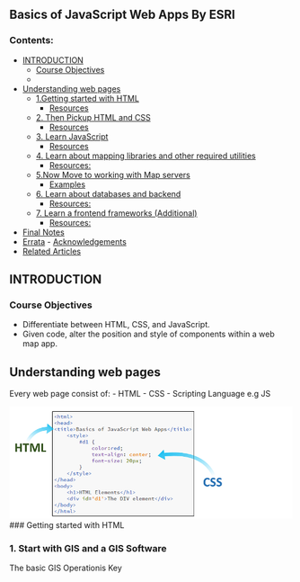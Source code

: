 ## Basics of JavaScript Web Apps By ESRI

### Contents:
- [INTRODUCTION](#introduction)
  - [Course Objectives](#course-objectives)
  - 
- [Understanding web pages](#understanding-web-pages)
  - [1.Getting started with HTML](#getting-started-with-html)
    - [Resources](#resources)
  - [2. Then Pickup HTML and CSS](#2-then-pickup-html-and-css)
    - [Resources](#resources-1)
  - [3. Learn JavaScript](#3-learn-javascript)
    - [Resources](#resources-2)
  - [4. Learn about mapping libraries and other required utilities](#4-learn-about-mapping-libraries-and-other-required-utilities)
    - [Resources:](#resources-3)
  - [5.Now Move to working with Map servers](#5now-move-to-working-with-map-servers)
      - [Examples](#examples)
  - [6. Learn about databases and backend](#6-learn-about-databases-and-backend)
    - [Resources:](#resources-4)
  - [7. Learn a frontend frameworks (Additional)](#7-learn-a-frontend-frameworks-additional)
    - [Resources:](#resources-5)
- [Final Notes](#final-notes)
- [Errata](#errata)
      - [Acknowledgements](#acknowledgements)
- [Related Articles](#related-articles)

## INTRODUCTION
### Course Objectives
- Differentiate between HTML, CSS, and JavaScript.
- Given code, alter the position and style of components within a web map app.

## Understanding web pages
Every web page consist of:
    - HTML
    - CSS
    - Scripting Language e.g JS

<img src= "https://github.com/OkomoJacob/GIS_MOOCs/blob/main/1.ESRI/1.Basics%20of%20JavaScript%20Web%20Apps/assets/webPage.png">
### Getting started with HTML

### 1. Start with GIS and a GIS Software
The basic GIS Operationis Key
